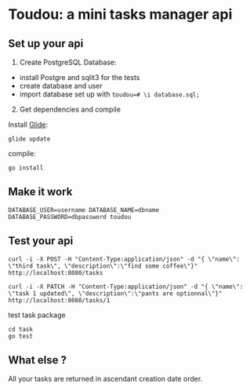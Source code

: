 # Toudou: a mini tasks manager api

## Set up your api

1. Create PostgreSQL Database:
  * install Postgre and sqlit3 for the tests
  * create database and user
  * import database set up with  `toudou=# \i database.sql; `

2. Get dependencies and compile

Install [Glide](https://Glide.sh):
```
glide update
```
compile:
```
go install

```

## Make it work

```
DATABASE_USER=username DATABASE_NAME=dbname DATABASE_PASSWORD=dbpassword toudou

```

## Test your api


```
curl -i -X POST -H "Content-Type:application/json" -d "{ \"name\": \"third task\", \"description\":\"find some coffee\"}" http://localhost:8080/tasks

```

```
curl -i -X PATCH -H "Content-Type:application/json" -d "{ \"name\": \"task 1 updated\", \"description\":\"pants are optionnal\"}" http://localhost:8080/tasks/1

```

test task package

```
cd task
go test
```

## What else ?

All your tasks are returned in ascendant creation date order.
